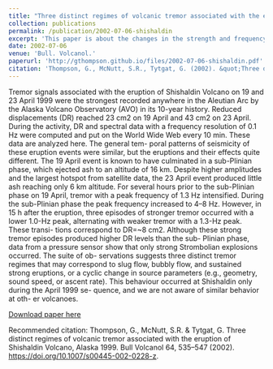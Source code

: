 ```yaml
---
title: "Three distinct regimes of volcanic tremor associated with the eruption of Shishaldin Volcano, Alaska 1999"
collection: publications
permalink: /publication/2002-07-06-shishaldin
excerpt: 'This paper is about the changes in the strength and frequency content of volcanic before, during, and after the April 1999 eruption of Shishalin Volcano. We suggest was caused by different types of flow in the magmatic conduit.'
date: 2002-07-06
venue: 'Bull. Volcanol.'
paperurl: 'http://gthompson.github.io/files/2002-07-06-shishaldin.pdf'
citation: 'Thompson, G., McNutt, S.R., Tytgat, G. (2002). &quot;Three distinct regimes of volcanic tremor associated with the eruption of Shishaldin Volcano, Alaska 1999.&quot; <i>Bull. Volcanol.</i>. 64, 535–547 (2002). https://doi.org/10.1007/s00445-002-0228-z'
---
```

Tremor signals associated with the eruption of Shishaldin Volcano on 19 and 23 April 1999 were the strongest recorded anywhere in the Aleutian Arc by the Alaska Volcano Observatory (AVO) in its 10-year history. Reduced displacements (DR) reached 23 cm2 on 19 April and 43 cm2 on 23 April. During the activity, DR and spectral data with a frequency resolution of 0.1 Hz were computed and put on the World Wide Web every 10 min. These data are analyzed here. The general tem- poral patterns of seismicity of these eruption events were similar, but the eruptions and their effects quite different. The 19 April event is known to have culminated in a sub-Plinian phase, which ejected ash to an altitude of 16 km. Despite higher amplitudes and the largest hotspot from satellite data, the 23 April event produced little ash reaching only 6 km altitude. For several hours prior to the sub-Plinian phase on 19 April, tremor with a peak frequency of 1.3 Hz intensified. During the sub-Plinian phase the peak frequency increased to 4–8 Hz. However, in 15 h after the eruption, three episodes of stronger tremor occurred with a lower 1.0-Hz peak, alternating with weaker tremor with a 1.3-Hz peak. These transi- tions correspond to DR=~8 cm2. Although these strong tremor episodes produced higher DR levels than the sub- Plinian phase, data from a pressure sensor show that only strong Strombolian explosions occurred. The suite of ob- servations suggests three distinct tremor regimes that may correspond to slug flow, bubbly flow, and sustained strong eruptions, or a cyclic change in source parameters (e.g., geometry, sound speed, or ascent rate). This behaviour occurred at Shishaldin only during the April 1999 se- quence, and we are not aware of similar behavior at oth- er volcanoes.

[Download paper here](http://gthompson.github.io/files/2002-07-06-shishaldin.pdf)

Recommended citation: Thompson, G., McNutt, S.R. & Tytgat, G. Three distinct regimes of volcanic tremor associated with the eruption of Shishaldin Volcano, Alaska 1999. Bull Volcanol 64, 535–547 (2002). https://doi.org/10.1007/s00445-002-0228-z.
